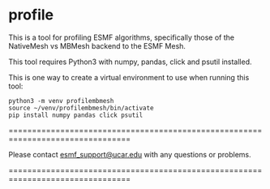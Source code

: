 profile
=======

This is a tool for profiling ESMF algorithms, specifically those of the NativeMesh vs MBMesh backend to the ESMF Mesh.

This tool requires Python3 with numpy, pandas, click and psutil installed.

This is one way to create a virtual environment to use when running this tool:

    python3 -m venv profilembmesh
    source ~/venv/profilembmesh/bin/activate
    pip install numpy pandas click psutil

================================================================================

Please contact esmf_support@ucar.edu with any questions or problems.

================================================================================
